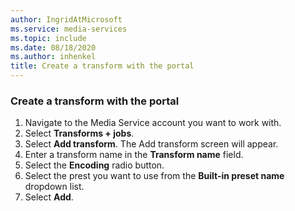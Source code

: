 ```yaml
---
author: IngridAtMicrosoft
ms.service: media-services
ms.topic: include
ms.date: 08/18/2020
ms.author: inhenkel
title: Create a transform with the portal
---
```


### Create a transform with the portal

1. Navigate to the Media Service account you want to work with.
1. Select **Transforms + jobs**.
1. Select **Add transform**. The Add transform screen will appear.
1. Enter a transform name in the **Transform name** field.
1. Select the **Encoding** radio button.
1. Select the prest you want to use from the **Built-in preset name** dropdown list.
1. Select **Add**.
